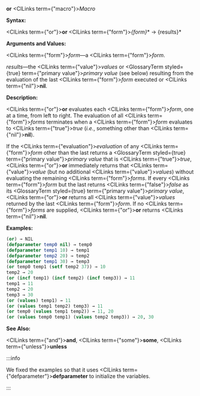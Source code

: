 **or** <ClLinks  term={"macro"}><i>Macro</i></ClLinks>

**Syntax:**

<ClLinks  term={"or"}><b>or</b></ClLinks> <ClLinks  term={"form"}><i>\{form\}</i></ClLinks>\* → \{results\}\*

**Arguments and Values:**

<ClLinks  term={"form"}><i>form</i></ClLinks>—a <ClLinks  term={"form"}><i>form</i></ClLinks>.

*results*—the <ClLinks  term={"value"}><i>values</i></ClLinks> or <GlossaryTerm styled={true} term={"primary value"}><i>primary value</i></GlossaryTerm> (see below) resulting from the evaluation of the last <ClLinks  term={"form"}><i>form</i></ClLinks> executed or <ClLinks  term={"nil"}><b>nil</b></ClLinks>.

**Description:**

<ClLinks  term={"or"}><b>or</b></ClLinks> evaluates each <ClLinks  term={"form"}><i>form</i></ClLinks>, one at a time, from left to right. The evaluation of all <ClLinks  term={"form"}><i>forms</i></ClLinks> terminates when a <ClLinks  term={"form"}><i>form</i></ClLinks> evaluates to <ClLinks  term={"true"}><i>true</i></ClLinks> (*i.e.*, something other than <ClLinks  term={"nil"}><b>nil</b></ClLinks>).

If the <ClLinks  term={"evaluation"}><i>evaluation</i></ClLinks> of any <ClLinks  term={"form"}><i>form</i></ClLinks> other than the last returns a <GlossaryTerm styled={true} term={"primary value"}><i>primary value</i></GlossaryTerm> that is <ClLinks  term={"true"}><i>true</i></ClLinks>, <ClLinks  term={"or"}><b>or</b></ClLinks> immediately returns that <ClLinks  term={"value"}><i>value</i></ClLinks> (but no additional <ClLinks  term={"value"}><i>values</i></ClLinks>) without evaluating the remaining <ClLinks  term={"form"}><i>forms</i></ClLinks>. If every <ClLinks  term={"form"}><i>form</i></ClLinks> but the last returns <ClLinks  term={"false"}><i>false</i></ClLinks> as its <GlossaryTerm styled={true} term={"primary value"}><i>primary value</i></GlossaryTerm>, <ClLinks  term={"or"}><b>or</b></ClLinks> returns all <ClLinks  term={"value"}><i>values</i></ClLinks> returned by the last <ClLinks  term={"form"}><i>form</i></ClLinks>. If no <ClLinks  term={"form"}><i>forms</i></ClLinks> are supplied, <ClLinks  term={"or"}><b>or</b></ClLinks> returns <ClLinks  term={"nil"}><b>nil</b></ClLinks>.

**Examples:**

```lisp
(or) → NIL 
(defparameter temp0 nil) → temp0
(defparameter temp1 10) → temp1
(defparameter temp2 20) → temp2
(defparameter temp1 30) → temp3
(or temp0 temp1 (setf temp2 37)) → 10
temp2 → 20 
(or (incf temp1) (incf temp2) (incf temp3)) → 11 
temp1 → 11 
temp2 → 20 
temp3 → 30 
(or (values) temp1) → 11 
(or (values temp1 temp2) temp3) → 11 
(or temp0 (values temp1 temp2)) → 11, 20 
(or (values temp0 temp1) (values temp2 temp3)) → 20, 30 
```

**See Also:**

<ClLinks  term={"and"}><b>and</b></ClLinks>, <ClLinks  term={"some"}><b>some</b></ClLinks>, <ClLinks  term={"unless"}><b>unless</b></ClLinks>

:::info

We fixed the examples so that it uses <ClLinks  term={"defparameter"}><b>defparameter</b></ClLinks> to initialize the variables.

:::
